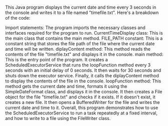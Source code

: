 This Java program displays the current date and time every 3 seconds in the console and writes it to a file named "timefile.txt". Here's a breakdown of the code:

Import statements: The program imports the necessary classes and interfaces required for the program to run.
CurrentTimeDisplay class: This is the main class that contains the main method.
FILE_PATH constant: This is a constant string that stores the file path of the file where the current date and time will be written.
diplayContent method: This method reads the contents of the file "timefile.txt" and displays it in the console.
main method: This is the entry point of the program. It creates a ScheduledExecutorService that runs the loopFunction method every 3 seconds with an initial delay of 0 seconds. It then waits for 30 seconds and shuts down the executor service. Finally, it calls the diplayContent method to display the contents of the file in the console.
loopFunction method: This method gets the current date and time, formats it using the SimpleDateFormat class, and displays it in the console. It then creates a File object for the file "timefile.txt" and checks if it exists. If it doesn't exist, it creates a new file. It then opens a BufferedWriter for the file and writes the current date and time to it.
Overall, this program demonstrates how to use the ScheduledExecutorService to run a task repeatedly at a fixed interval, and how to write to a file using the FileWriter class.
